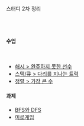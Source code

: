 스터디 2차 정리

<br /><br />

#### 수업
<br />

 * [해시 > 완주하지 못한 선수](https://programmers.co.kr/learn/courses/30/parts/12077)
 * [스택/큐 > 다리를 지나는 트럭](https://programmers.co.kr/learn/courses/30/lessons/42583)
 * [정렬 > 가장 큰 수](https://programmers.co.kr/learn/courses/30/lessons/42746)

#### 과제
 * [BFS와 DFS](https://www.acmicpc.net/problem/1260)
 * [미로게임](https://www.acmicpc.net/problem/2178)
